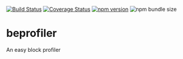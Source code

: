 [![Build Status](https://travis-ci.org/WojciechCendrzak/beprofiler.svg?branch=master)](https://travis-ci.org/WojciechCendrzak/beprofiler)
[![Coverage Status](https://coveralls.io/repos/github/WojciechCendrzak/beprofiler/badge.svg)](https://coveralls.io/github/WojciechCendrzak/beprofiler)
[![npm version](https://badge.fury.io/js/beprofiler.svg)](https://badge.fury.io/js/beprofiler)
![npm bundle size](https://img.shields.io/bundlephobia/min/beprofiler)

# beprofiler

An easy block profiler
